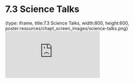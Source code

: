 # 7.3 Science Talks
 
{type: iframe, title:7.3 Science Talks, width:800, height:600, poster:resources/chapt_screen_images/science-talks.png}
![](https://sayumiyork.github.io/c-moor-ottr-generic/science-talks.html)
 

 
